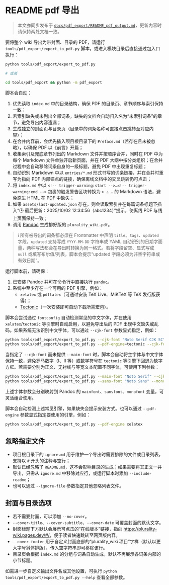 # README pdf 导出

> 本文亦同步发布于 [`docs/pdf_export/README_pdf_output.md`](../../docs/pdf_export/README_pdf_output.md)，更新内容时请保持两处文档一致。

要将整个 wiki 导出为带封面、目录的 PDF，请运行 `tools/pdf_export/export_to_pdf.py` 脚本，或进入模块目录后直接通过包入口执行：

```bash
python tools/pdf_export/export_to_pdf.py

# 或者

cd tools/pdf_export && python -m pdf_export
```

脚本会自动：

1. 优先读取 `index.md` 中的目录结构，确保 PDF 的目录页、章节顺序与索引保持一致；
2. 若索引缺失或未列出全部词条，缺失的文档会自动归入名为“未索引词条”的章节，避免导出内容遗漏；
3. 生成独立的封面页与目录页（目录中的词条名称可直接点击跳转至对应内容）；
4. 在合并内容前，会优先插入项目根目录下的 `Preface.md`（若存在且未被忽略），以确保 PDF 以《前言》开篇；
5. 收集索引及兜底章节列出的 Markdown 文件并按顺序合并，同时在 PDF 中为每个 Markdown 文件单独开启新页面，并在 PDF 大纲中按分类组织；在合并过程中会自动移除词条自身的一级标题，避免 PDF 中出现重复标题；
6. 自动识别 Markdown 中以 `entries/*.md` 形式书写的词条链接，并在合并时重写为指向 PDF 内部锚点的链接，确保离线文档中的交叉跳转仍可点击；
7. 将 `index.md` 中以 `<!-- trigger-warning:start -->…<!-- trigger-warning:end -->` 包裹的触发警告区块转换为 `> ⚠️ …` 的 Markdown 语法，避免原生 HTML 在 PDF 中缺失；
8. 如果 `assets/last-updated.json` 存在，则会读取索引并在每篇词条标题下插入“🕒 最后更新：2025/10/02 12:34:56（abc1234）”提示，使离线 PDF 与线上页面保持一致；
9. 调用 [Pandoc](https://pandoc.org/) 生成排好版的 `plurality_wiki.pdf`。

> ℹ️ 所有被导出的词条都必须在 Frontmatter 中声明 `title`、`tags`、`updated` 字段。`updated` 支持写成 `YYYY-MM-DD` 字符串或 YAML 自动识别的日期字面量，两种写法都会在导出时转换为同一格式。若将字段留空、显式写成 `null` 或填写布尔值/列表，脚本会提示“updated 字段必须为非空字符串或有效日期”。

运行脚本前，请确保：

1. 已安装 Pandoc 并可在命令行中直接执行 `pandoc`。
2. 系统中至少存在一个可用的 PDF 引擎，例如：
   - `xelatex` 或 `pdflatex`（可通过安装 TeX Live、MiKTeX 等 TeX 发行版获得）；
   - [Tectonic](https://tectonic-typesetting.github.io/)（一次安装即可自动下载所需宏包）。

脚本会尝试通过 `fontconfig` 自动检测常见的中文字体，并在使用 `xelatex`/`tectonic` 等引擎时自动启用，以避免导出后的 PDF 出现中文缺失或乱码。如果系统无法识别中文字体，可以通过 `--cjk-font` 参数显式指定，例如：

```bash
python tools/pdf_export/export_to_pdf.py --cjk-font "Noto Serif CJK SC"
python tools/pdf_export/export_to_pdf.py --pdf-engine=tectonic --cjk-font="Microsoft YaHei" # Windows
```

当指定了 `--cjk-font` 而未提供 `--main-font` 时，脚本会自动将主字体与中文字体保持一致，避免罗马数字（Ⅰ、Ⅱ 等）或数学符号在 `tectonic` 等引擎下回退为缺字方框。若需要分别为正文、无衬线与等宽文本配置不同字体，可使用下列参数：

```bash
python tools/pdf_export/export_to_pdf.py --main-font "Noto Serif" --cjk-font "Noto Serif CJK SC"
python tools/pdf_export/export_to_pdf.py --sans-font "Noto Sans" --mono-font "JetBrains Mono"
```

上述字体参数会分别映射到 Pandoc 的 `mainfont`、`sansfont`、`monofont` 变量，可灵活组合使用。

脚本会自动检测上述常见引擎，如果缺失会提示安装方式。也可以通过 `--pdf-engine` 参数显式指定要使用的引擎，例如：

```bash
python tools/pdf_export/export_to_pdf.py --pdf-engine xelatex
```

## 忽略指定文件

- 项目根目录下的 `ignore.md` 用于维护一个导出时需要排除的文件或目录列表，支持以 `#` 开头的注释与空行；
- 默认已经忽略了 `README.md`，这不会影响目录的生成；如果需要将其正文一并导出，只需从 `ignore.md` 中移除对应行，或运行脚本时添加 `--include-readme`；
- 也可以通过 `--ignore-file` 参数指定其他忽略列表文件。

## 封面与目录选项

- 若不需要封面，可以添加 `--no-cover`。
- `--cover-title`、`--cover-subtitle`、`--cover-date` 可覆盖封面的默认文字。
- 封面标题下方默认会展示可点击的“在线版本”链接，指向 <https://plurality-wiki.pages.dev/#/>，便于读者快速跳转至网页版内容。
- `--cover-footer` 用于自定义封面底部的“plurality_wiki 项目”字样（默认以更大字号斜体排版），传入空字符串即可移除该行。
- 目录页会根据 `index.md` 的分组与词条自动生成，默认不再展示各词条内部的小节标题。

如需进一步自定义输出文件名或其他设置，可执行 `python tools/pdf_export/export_to_pdf.py --help` 查看全部参数。
